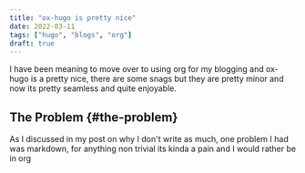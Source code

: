 ```yaml
---
title: "ox-hugo is pretty nice"
date: 2022-03-11
tags: ["hugo", "blogs", "org"]
draft: true
---
```


I have been meaning to move over to using org for my blogging and ox-hugo is a
pretty nice, there are some snags but they are pretty minor and now its pretty
seamless and quite enjoyable.


## The Problem {#the-problem}

As I discussed in my post on why I don't write as much, one problem I had was
markdown, for anything non trivial its kinda a pain and I would rather be in org
